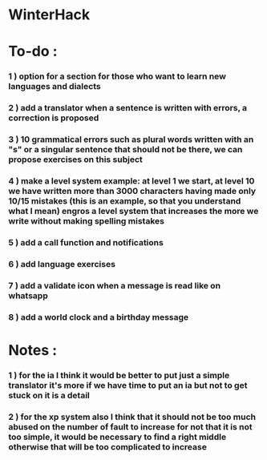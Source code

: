 # WinterHack

# To-do :

### 1 ) option for a section for those who want to learn new languages and dialects
### 2 ) add a translator when a sentence is written with errors, a correction is proposed
### 3 ) 10 grammatical errors such as plural words written with an "s" or a singular sentence that should not be there, we can propose      exercises on this subject
### 4 ) make a level system example: at level 1 we start, at level 10 we have written more than 3000 characters having made only 10/15 mistakes (this is an example, so           that you understand what I mean) engros a level system that increases the more we write without making spelling mistakes
### 5 ) add a call function and notifications
### 6 ) add language exercises
### 7 ) add a validate icon when a message is read like on whatsapp
### 8 ) add a world clock and a birthday message
# Notes :
### 1 ) for the ia I think it would be better to put just a simple translator it's more if we have time to put an ia but not to get stuck on it is a detail
### 2 ) for the xp system also I think that it should not be too much abused on the number of fault to increase for not that it is not too simple, it would be necessary to find a right middle otherwise that will be too complicated to increase
